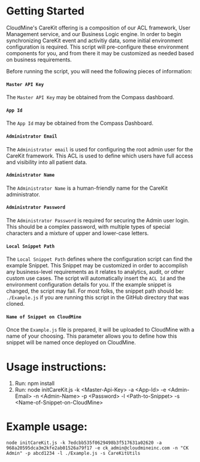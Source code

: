 # Getting Started

CloudMine's CareKit offering is a composition of our ACL framework, User Management service, and our Business Logic engine. In order to begin synchronizing CareKit event and activitiy data, some initial environment configuration is required. This script will pre-configure these environment components for you, and from there it may be customized as needed based on business requirements. 

Before running the script, you will need the following pieces of information:

#### `Master API Key`

The `Master API Key` may be obtained from the Compass dashboard. 

#### `App Id`

The `App Id` may be obtained from the Compass Dashboard.

#### `Administrator Email`

The `Administrator email` is used for configuring the root admin user for the CareKit framework. This ACL is used to define which users have full access and visibility into all patient data. 

#### `Administrator Name`

The `Administrator Name` is a human-friendly name for the CareKit administrator. 


#### `Administrator Password`

The `Administrator Password` is required for securing the Admin user login. This should be a complex password, with multiple types of special characters and a mixture of upper and lower-case letters. 

#### `Local Snippet Path`

The `Local Snippet Path` defines where the configuration script can find the example Snippet. This Snippet may be customized in order to accomplish any business-level requirements as it relates to analytics, audit, or other custom use cases. The script will automatically insert the `ACL Id` and the environment configuration details for you. If the example snippet is changed, the script may fail. For most folks, the snippet path should be: `./Example.js` if you are running this script in the GitHub directory that was cloned. 

#### `Name of Snippet on CloudMine`

Once the `Example.js` file is prepared, it will be uploaded to CloudMine with a name of your choosing. This parameter allows you to define how this snippet will be named once deployed on CloudMine. 

# Usage instructions:

1) Run: npm install
2) Run: node initCareKit.js -k \<Master-Api-Key> -a \<App-Id> -e \<Admin-Email> -n \<Admin-Name> -p \<Password> -l \<Path-to-Snippet> -s \<Name-of-Snippet-on-CloudMine>

# Example usage:

```node initCareKit.js -k 7edcbb535f0629498b3f517631a02620 -a 968a20595dca3m2kfe2ab01526a79f17 -e ck_admin@cloudmineinc.com -n "CK Admin" -p abcd1234 -l ./Example.js -s CareKitUtils```

